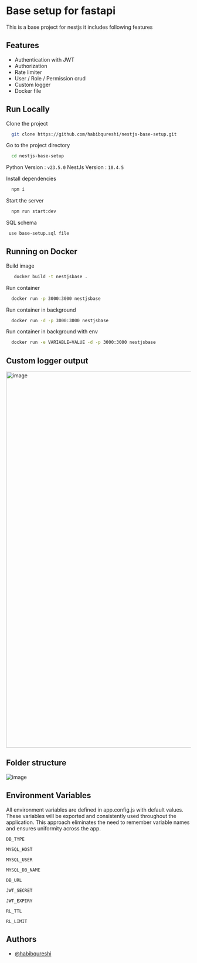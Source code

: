 # Base setup for fastapi

This is a base project for nestjs it includes following features

## Features

- Authentication with JWT
- Authorization
- Rate limiter
- User / Role / Permission crud
- Custom logger
- Docker file

## Run Locally

Clone the project

```bash
  git clone https://github.com/habibqureshi/nestjs-base-setup.git
```

Go to the project directory

```bash
  cd nestjs-base-setup
```

Python Version : `v23.5.0`
NestJs Version : `10.4.5`

Install dependencies

```bash
  npm i
```


Start the server

```bash
  npm run start:dev 
```

SQL schema

```bash
 use base-setup.sql file
```

## Running on Docker

Build image

```bash
   docker build -t nestjsbase .
```

Run container

```bash
  docker run -p 3000:3000 nestjsbase
```

Run container in background

```bash
  docker run -d -p 3000:3000 nestjsbase
```

Run container in background with env

```bash
  docker run -e VARIABLE=VALUE -d -p 3000:3000 nestjsbase
```

## Custom logger output

<img width="1025" alt="image" src="https://github.com/user-attachments/assets/0fa3311e-bf40-4074-95cd-2c980f3ebe0c" />


## Folder structure

![image](https://github.com/user-attachments/assets/090782e1-acc7-490b-9266-551b97c84884)

## Environment Variables

All environment variables are defined in app.config.js with default values. These variables will be exported and consistently used throughout the application. This approach eliminates the need to remember variable names and ensures uniformity across the app.

`DB_TYPE`

`MYSQL_HOST`

`MYSQL_USER`

`MYSQL_DB_NAME`

`DB_URL`

`JWT_SECRET`

`JWT_EXPIRY`

`RL_TTL`

`RL_LIMIT`
## Authors

- [@habibqureshi](https://github.com/habibqureshi)
